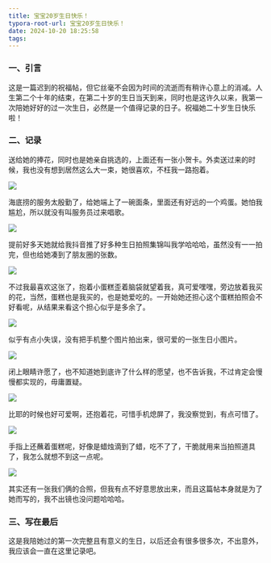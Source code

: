 ```yaml
---
title: 宝宝20岁生日快乐！
typora-root-url: 宝宝20岁生日快乐！
date: 2024-10-20 18:25:58
tags:
---
```


### 一、引言

这是一篇迟到的祝福帖，但它丝毫不会因为时间的流逝而有稍许心意上的消减。人生第二个十年的结束，在第二十岁的生日当天到来，同时也是这许久以来，我第一次陪她好好的过一次生日，必然是一个值得记录的日子。祝福她二十岁生日快乐啦！

### 二、记录

送给她的捧花，同时也是她亲自挑选的，上面还有一张小贺卡。外卖送过来的时候，我也没有想到居然这么大一束，她很喜欢，不枉我一路抱着。

![](/20241020183256.jpg)

海底捞的服务太殷勤了，给她端上了一碗面条，里面还有好远的一个鸡蛋。她怕我尴尬，所以就没有叫服务员过来唱歌。

![](/20241020183259.jpg)

提前好多天她就给我抖音推了好多种生日拍照集锦叫我学哈哈哈，虽然没有一一拍完，但也给她凑到了朋友圈的张数。

![](/20241020183214.jpg)

不过我最喜欢这张了，抱着小蛋糕歪着脑袋就望着我，真可爱嘿嘿，旁边放着我买的花，当然，蛋糕也是我买的，也是她爱吃的。一开始她还担心这个蛋糕拍照会不好看呢，从结果来看这个担心似乎是多余了。

![](/20241020183237.jpg)

似乎有点小失误，没有把手机整个图片拍出来，很可爱的一张生日小图片。

![](/20241020183241.jpg)

闭上眼睛许愿了，也不知道她到底许了什么样的愿望，也不告诉我，不过肯定会慢慢都实现的，毋庸置疑。

![](/20241020183243.jpg)

比耶的时候也好可爱啊，还抱着花，可惜手机熄屏了，我没察觉到，有点可惜了。

![](/20241020183247.jpg)

手指上还蘸着蛋糕呢，好像是蜡烛滴到了蜡，吃不了了，干脆就用来当拍照道具了，我怎么就想不到这一点呢。

![](/20241020183250.jpg)

其实还有一张我们俩的合照，但我有点不好意思放出来，而且这篇帖本身就是为了她而写的，我不出镜也没问题哈哈哈。

### 三、写在最后

这是我陪她过的第一次完整且有意义的生日，以后还会有很多很多次，不出意外，我应该会一直在这里记录吧。
